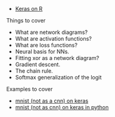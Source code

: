 * [Keras on R](https://keras.rstudio.com/)

Things to cover
* What are network diagrams?
* What are activation functions?
* What are loss functions?
* Neural basis for NNs.
* Fitting xor as a network diagram?
* Gradient descent.
* The chain rule.
* Softmax generalization of the logit

Examples to cover
* [mnist (not as a cnn) on keras](https://keras.rstudio.com/articles/getting_started.html)
* [mnist (not as cnn) on keras in python](https://colab.research.google.com/github/tensorflow/docs/blob/master/site/en/tutorials/quickstart/beginner.ipynb#scrollTo=zWSRnQ0WI5eq)

